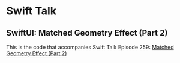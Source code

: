 # Swift Talk
## SwiftUI: Matched Geometry Effect (Part 2)

This is the code that accompanies Swift Talk Episode 259: [Matched Geometry Effect (Part 2)](https://talk.objc.io/episodes/S01E259-matched-geometry-effect-part-2)
